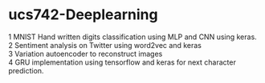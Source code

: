 # ucs742-Deeplearning
1 MNIST Hand written digits classification using MLP and CNN using keras.</br>
2 Sentiment analysis on Twitter using word2vec and keras </br>
3 Variation autoencoder to reconstruct images </br>
4 GRU implementation using tensorflow and keras for next character prediction.</br>
